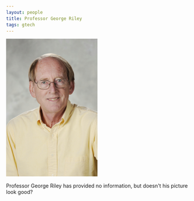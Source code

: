 ```yaml
---
layout: people
title: Professor George Riley
tags: gtech
---
```


<img src="/images/GeorgeRiley131021BR417.jpg" alt="George Riley" style="width: 250px;"/>

Professor George Riley has provided no information, but doesn't his picture look good?